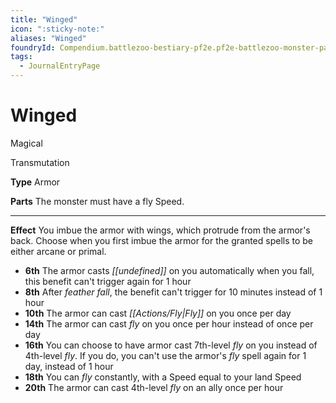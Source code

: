 ```yaml
---
title: "Winged"
icon: ":sticky-note:"
aliases: "Winged"
foundryId: Compendium.battlezoo-bestiary-pf2e.pf2e-battlezoo-monster-parts.JournalEntry.DUgV4RRnkTaikCI2.JournalEntryPage.glKKevLH39DVcdtP
tags:
  - JournalEntryPage
---
```


# Winged
Magical

Transmutation

**Type** Armor

**Parts** The monster must have a fly Speed.

* * *

**Effect** You imbue the armor with wings, which protrude from the armor's back. Choose when you first imbue the armor for the granted spells to be either arcane or primal.

*   **6th** The armor casts _[[undefined]]_ on you automatically when you fall, this benefit can't trigger again for 1 hour
*   **8th** After _feather fall_, the benefit can't trigger for 10 minutes instead of 1 hour
*   **10th** The armor can cast _[[Actions/Fly|Fly]]_ on you once per day
*   **14th** The armor can cast _fly_ on you once per hour instead of once per day
*   **16th** You can choose to have armor cast 7th-level _fly_ on you instead of 4th-level _fly_. If you do, you can't use the armor's _fly_ spell again for 1 day, instead of 1 hour
*   **18th** You can _fly_ constantly, with a Speed equal to your land Speed
*   **20th** The armor can cast 4th-level _fly_ on an ally once per hour